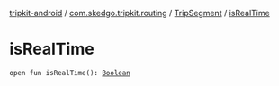 [tripkit-android](../../index.md) / [com.skedgo.tripkit.routing](../index.md) / [TripSegment](index.md) / [isRealTime](./is-real-time.md)

# isRealTime

`open fun isRealTime(): `[`Boolean`](https://kotlinlang.org/api/latest/jvm/stdlib/kotlin/-boolean/index.html)